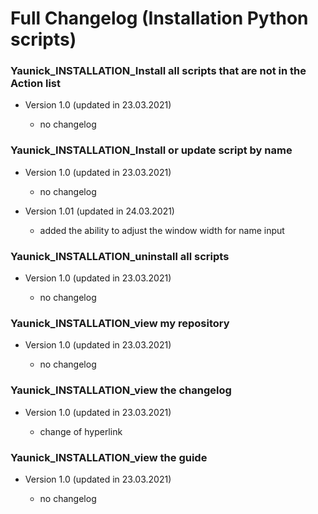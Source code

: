 
# Full Changelog (Installation Python scripts)

### Yaunick_INSTALLATION_Install all scripts that are not in the Action list

- Version 1.0 (updated in 23.03.2021)

  - no changelog

### Yaunick_INSTALLATION_Install or update script by name

- Version 1.0 (updated in 23.03.2021)

  - no changelog
  
- Version 1.01 (updated in 24.03.2021)

  - added the ability to adjust the window width for name input

### Yaunick_INSTALLATION_uninstall all scripts

- Version 1.0 (updated in 23.03.2021)

  - no changelog

### Yaunick_INSTALLATION_view my repository

- Version 1.0 (updated in 23.03.2021)

  - no changelog

### Yaunick_INSTALLATION_view the changelog

- Version 1.0 (updated in 23.03.2021)

  - change of hyperlink

### Yaunick_INSTALLATION_view the guide

- Version 1.0 (updated in 23.03.2021)

  - no changelog